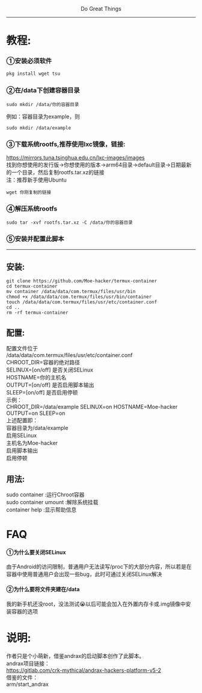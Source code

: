 <p align="center">Do Great Things</p>         

--------
# 教程:    
### ①安装必须软件
```sh
pkg install wget tsu
```  
### ②在/data下创建容器目录      
```shell
sudo mkdir /data/你的容器目录
```
例如：容器目录为example，则      
```shell
sudo mkdir /data/example
```
### ③下载系统rootfs,推荐使用lxc镜像，链接:     
https://mirrors.tuna.tsinghua.edu.cn/lxc-images/images      
找到你想使用的发行版→你想使用的版本→arm64目录→default目录→日期最新的一个目录，然后复制rootfs.tar.xz的链接      
注：推荐新手使用Ubuntu      
```shell
wget 你刚复制的链接
```
### ④解压系统rootfs      
```shell
sudo tar -xvf rootfs.tar.xz -C /data/你的容器目录
```
### ⑤安装并配置此脚本      
--------

## 安装:
```shell
git clone https://github.com/Moe-hacker/termux-container
cd termux-container
mv container /data/data/com.termux/files/usr/bin
chmod +x /data/data/com.termux/files/usr/bin/container
touch /data/data/com.termux/files/usr/etc/container.conf
cd ..
rm -rf termux-container
```
## 配置:
配置文件位于      
/data/data/com.termux/files/usr/etc/container.conf      
CHROOT_DIR=容器的绝对路径      
SELINUX=[on/off] 是否关闭SELinux       
HOSTNAME=你的主机名      
OUTPUT=[on/off] 是否启用脚本输出      
SLEEP=[on/off] 是否启用停顿        
示例：      
CHROOT_DIR=/data/example SELINUX=on HOSTNAME=Moe-hacker OUTPUT=on SLEEP=on      
上述配置即：    
容器目录为/data/example       
启用SELinux       
主机名为Moe-hacker       
启用脚本输出       
启用停顿        
## 用法:
sudo container :运行Chroot容器      
sudo container umount :解除系统挂载      
container help :显示帮助信息      
# FAQ      
#### ①为什么要关闭SELinux      
由于Android的访问限制，普通用户无法读写/proc下的大部分内容，所以若是在容器中使用普通用户会出现一些bug，此时可通过关闭SELinux解决      
#### ②为什么要将文件夹建在/data      
我的新手机还没root，没法测试😭以后可能会加入在外置内存卡或.img镜像中安装容器的选项      
# 说明:      
作者只是个小萌新，借鉴andrax的启动脚本创作了此脚本。      
andrax项目链接：      
https://gitlab.com/crk-mythical/andrax-hackers-platform-v5-2      
借鉴的文件：      
arm/start_andrax      
